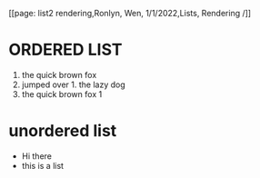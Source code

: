[[page: list2 rendering,Ronlyn, Wen, 1/1/2022,Lists, Rendering /]]
# ORDERED LIST
1. the quick brown fox
  1. jumped over
    1. the lazy dog
1. the quick brown fox 1
# unordered list
* Hi there
* this is a list
